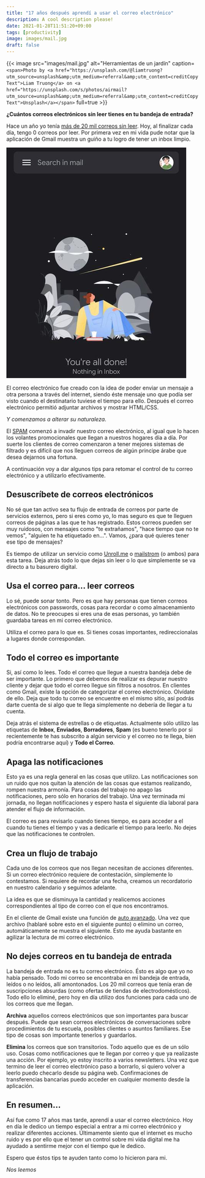 ```yaml
---
title: "17 años después aprendí a usar el correo electrónico"
description: A cool description please!
date: 2021-01-28T11:51:20+09:00
tags: [productivity]
image: images/mail.jpg
draft: false
---
```


{{< image src="images/mail.jpg" alt="Herramientas de un jardín" caption=`<span>Photo by <a href="https://unsplash.com/@liamtruong?utm_source=unsplash&amp;utm_medium=referral&amp;utm_content=creditCopyText">Liam Truong</a> on <a href="https://unsplash.com/s/photos/airmail?utm_source=unsplash&amp;utm_medium=referral&amp;utm_content=creditCopyText">Unsplash</a></span>` full=true >}}

**¿Cuántos correos electrónicos sin leer tienes en tu bandeja de entrada?**

Hace un año yo tenía [más de 20 mil correos sin leer](https://twitter.com/AlgusDark/status/1181048463674372096/photo/1). Hoy, al finalizar cada día, tengo 0 correos por leer. Por primera vez en mi vida pude notar que la aplicación de Gmail muestra un guiño a tu logro de tener un inbox limpio.

![](images/clean-inbox.jpg)

El correo electrónico fue creado con la idea de poder enviar un mensaje a otra persona a través del internet, siendo éste mensaje uno que podía ser visto cuando el destinatario tuviese el tiempo para ello. Después el correo electrónico permitió adjuntar archivos y mostrar HTML/CSS.

*Y comenzamos a alterar su naturaleza*.

El [SPAM](https://en.wikipedia.org/wiki/Email_spam) comenzó a invadir nuestro correo electrónico, al igual que lo hacen los volantes promocionales que llegan a nuestros hogares día a día. Por suerte los clientes de correo comenzaron a tener mejores sistemas de filtrado y es difícil que nos lleguen correos de algún principe árabe que desea dejarnos una fortuna.

A continuación voy a dar algunos tips para retomar el control de tu correo electrónico y a utilizarlo efectivamente.

## Desuscríbete de correos electrónicos

No sé que tan activo sea tu flujo de entrada de correos por parte de servicios externos, pero si eres como yo, lo mas seguro es que te lleguen correos de páginas a las que te has registrado. Estos correos pueden ser muy ruidosos, con mensajes como "te extrañamos", "hace tiempo que no te vemos", "alguien te ha etiquetado en...". Vamos, ¿para qué quieres tener ese tipo de mensajes?

Es tiempo de utilizar un servicio como [Unroll.me](https://unroll.me/) o [mailstrom](https://mailstrom.co/) (o ambos) para esta tarea. Deja atrás todo lo que dejas sin leer o lo que simplemente se va directo a tu basurero digital.

## Usa el correo para... leer correos

Lo sé, puede sonar tonto. Pero es que hay personas que tienen correos electrónicos con passwords, cosas para recordar o como almacenamiento de datos. No te preocupes si eres una de esas personas, yo también guardaba tareas en mi correo electrónico.

Utiliza el correo para lo que es. Si tienes cosas importantes, redireccionalas a lugares donde correspondan.

## Todo el correo es importante

Si, así como lo lees. Todo el correo que llegue a nuestra bandeja debe de ser importante. Lo primero que debemos de realizar es depurar nuestro cliente y dejar que todo el correo llegue sin filtros a nosotros. En clientes como Gmail, existe la opción de categorizar el correo electrónico. Olvídate de ello. Deja que todo tu correo se encuentre en el mismo sitio, así podrás darte cuenta de si algo que te llega simplemente no debería de llegar a tu cuenta.

Deja atrás el sistema de estrellas o de etiquetas. Actualmente sólo utilizo las etiquetas de **Inbox**, **Enviados**, **Borradores**, **Spam** (es bueno tenerlo por si recientemente te has subscrito a algún servicio y el correo no te llega, bien podría encontrarse aquí) y **Todo el Correo**.

## Apaga las notificaciones

Esto ya es una regla general en las cosas que utilizo. Las notificaciones son un ruido que nos quitan la atención de las cosas que estamos realizando, rompen nuestra armonía. Para cosas del trabajo no apago las notificaciones, pero sólo en horarios del trabajo. Una vez terminada mi jornada, no llegan notificaciones y espero hasta el siguiente día laboral para atender el flujo de información.

El correo es para revisarlo cuando tienes tiempo, es para acceder a el cuando tu tienes el tiempo y vas a dedicarle el tiempo para leerlo. No dejes que las notificaciones te controlen.

## Crea un flujo de trabajo

Cada uno de los correos que nos llegan necesitan de acciones diferentes. Si un correo electrónico requiere de contestación, símplemente lo contestamos. Si requiere de recordar una fecha, creamos un recordatorio en nuestro calendario y seguimos adelante.

La idea es que se disminuya la cantidad y realicemos acciones correspondientes al tipo de correo con el que nos encontramos.

En el cliente de Gmail existe una función de [auto avanzado](https://gmail.googleblog.com/2010/10/new-in-labs-auto-advance-to-next.html). Una vez que archivo (hablaré sobre esto en el siguiente punto) o elimino un correo, automáticamente se muestra el siguiente. Esto me ayuda bastante en agilizar la lectura de mi correo electrónico.

## No dejes correos en tu bandeja de entrada

La bandeja de entrada no es tu correo electrónico. Ésto es algo que yo no había pensado. Todo mi correo se encontraba en mi bandeja de entrada, leídos o no leídos, allí amontonados. Los 20 mil correos que tenía eran de suscripciones absurdas (como ofertas de tiendas de electrodomésticos). Todo ello lo eliminé, pero hoy en día utilizo dos funciones para cada uno de los correos que me llegan.

**Archiva** aquellos correos electrónicos que son importantes para buscar después. Puede que sean correos electrónicos de conversaciones sobre procedimientos de tu escuela, posibles clientes o asuntos familiares. Ese tipo de cosas son importante tenerlos y guardarlos.

**Elimina** los correos que son transitorios. Todo aquello que es de un sólo uso. Cosas como notificaciones que te llegan por correo y que ya realizaste una acción. Por ejemplo, yo estoy inscrito a varios newsletters. Una vez que termino de leer el correo electrónico paso a borrarlo, si quiero volver a leerlo puedo checarlo desde su página web. Confirmaciones de transferencias bancarias puedo acceder en cualquier momento desde la aplicación.

## En resumen...

Así fue como 17 años mas tarde, aprendí a usar el correo electrónico. Hoy en día le dedico un tiempo especial a entrar a mi correo electrónico y realizar diferentes acciones. Últimamente siento que el internet es mucho ruido y es por ello que el tener un control sobre mi vida digital me ha ayudado a sentirme mejor con el tiempo que le dedico.

Espero que éstos tips te ayuden tanto como lo hicieron para mi.

*Nos leemos*